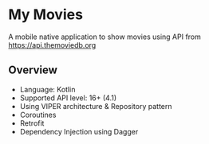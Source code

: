# My Movies
A mobile native application to show movies using API from https://api.themoviedb.org

## Overview
- Language: Kotlin
- Supported API level: 16+ (4.1)
- Using VIPER architecture & Repository pattern
- Coroutines
- Retrofit
- Dependency Injection using Dagger
